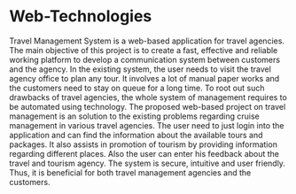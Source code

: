 # Web-Technologies
Travel Management System is a web-based application for travel agencies. The main objective of this project is to create a fast, effective and reliable working platform to develop a communication system between customers and the agency. In the existing system, the user needs to visit the travel agency office to plan any tour. It involves a lot of manual paper works and the customers need to stay on queue for a long time. To root out such drawbacks of travel agencies, the whole system of management requires to be automated using technology. The proposed web-based project on travel management is an solution to the existing problems regarding cruise management in various travel agencies. The user need to just login into the application and can find the information about the available tours and packages. It also assists in promotion of tourism by providing information regarding different places. Also the user can enter his feedback about the travel and tourism agency. The system is secure, intuitive and user friendly. Thus, it is beneficial for both travel management agencies and the customers.
